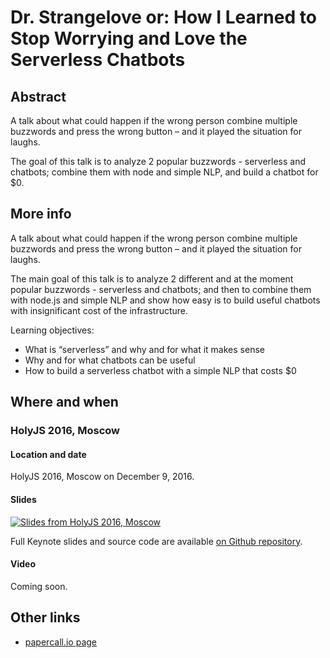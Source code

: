 # Dr. Strangelove or: How I Learned to Stop Worrying and Love the Serverless Chatbots

## Abstract

A talk about what could happen if the wrong person combine multiple buzzwords and press the wrong button – and it played the situation for laughs.

The goal of this talk is to analyze 2 popular buzzwords - serverless and chatbots; combine them with node and simple NLP, and build a chatbot for $0.

## More info

A talk about what could happen if the wrong person combine multiple buzzwords and press the wrong button – and it played the situation for laughs.

The main goal of this talk is to analyze 2 different and at the moment popular buzzwords - serverless and chatbots; and then to combine them with node.js and simple NLP and show how easy is to build useful chatbots with insignificant cost of the infrastructure.

Learning objectives:

- What is “serverless” and why and for what it makes sense
- Why and for what chatbots can be useful
- How to build a serverless chatbot with a simple NLP that costs $0

## Where and when

### HolyJS 2016, Moscow

#### Location and date

HolyJS 2016, Moscow on December 9, 2016.

#### Slides

[![Slides from HolyJS 2016, Moscow](https://speakerd.s3.amazonaws.com/presentations/f84a9ca8c6c74f0685ddace694bde91a/slide_0.jpg)](https://speakerdeck.com/slobodan/dr-strangelove-or-how-i-learned-to-stop-worrying-and-love-the-serverless-chatbots-holyjs-2016)

Full Keynote slides and source code are available [on Github repository](https://github.com/stojanovic/holyjs-bot).

#### Video

Coming soon.

## Other links

- [papercall.io page](https://www.papercall.io/speakers/slobodan/speaker_talks/10666-dr-strangelove-or-how-i-learned-to-stop-worrying-and-love-the-serverless-chatbots)